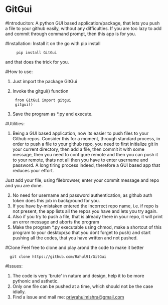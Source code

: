 # GitGui

#Introduciton:
A python GUI based application/package, that lets you push a file to your github
easily, without any difficulties.
If you are too lazy to add and commit through command prompt, then this app is for you.

#Installation:
Install it on the go with pip install

         pip install GitGui
and that does the trick for you.

#How to use:
1. Just import the package GitGui
2. Invoke the gitgui() function

        from GitGui import gitgui
        gitgui()

3. Save the program as *.py and execute.


#Utilities:
1. Being a GUI based application, now its easier to push files to your Github repos. Consider this for a moment, through standard process, in order to push a file to your github repo, you need to first initialize git in your current directory, then add a file, then commit it with some message, then you need to configure remote and then you can push it to your remote, thats not all then you have to enter username and password. A long tiring process indeed, therefore a GUI based app that reduces your effort.

Just add your file, using filebrowser, enter your commit message and repo and you are done.

2. No need for username and password authentication, as github auth token does this job in background for you.
3. If you have by-mistaken entered the incorrect repo name, i.e. if repo is not present, the app lists all the repos you have and lets you try again.
4. Also if you try to push a file, that is already there in your repo, it will print an error message and aborts the program
4. Make the program *.py executable using chmod, make a shortcut of this program to your desktop(so that you dont forget to push) and start pushing all the codes, that you have written and not pushed. 


#Clone
Feel free to clone and play arond the code to make it better
    
      git clone https://github.com/Rahul91/GitGui
      
#Issues:
1. The code is very 'brute' in nature and design, help it to be more pythonic and asthetic.
2. Only one file can be pushed at a time, which should not be the case idially.
3. Find a issue and mail me: priyrahulmishra@gmail.com

        



